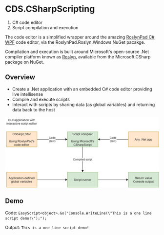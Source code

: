 # CDS.CSharpScripting
1. C# code editor
2. Script compilation and execution

The code editor is a simplified wrapper around the amazing [RoslynPad C# WPF](https://github.com/aelij/RoslynPad) code editor, via the RoslynPad.Roslyn.Windows NuGet pacakge.

Compilation and execution is built around Microsoft's open-source .Net compiler platform
known as [Roslyn](https://en.wikipedia.org/wiki/Roslyn_(compiler)), available from 
the Microsoft.CSharp package on NuGet.

## Overview

* Create a .Net application with an embedded C# code editor providing live intellisense
* Compile and execute scripts
* Interact with scripts by sharing data (as global variables) and returning data back to the host


<img src="./Wiki/Wiki_diagrams.jpg">



## Demo

Code:
`EasyScript<object>.Go("Console.WriteLine(\"This is a one line script demo!\");");`

Output:
`This is a one line script demo!`



